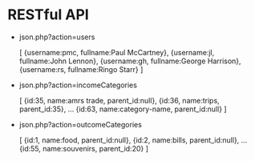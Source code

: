 RESTful API
===========

 * json.php?action=users

    [
        {username:pmc, fullname:Paul McCartney},
        {username:jl, fullname:John Lennon},
        {username:gh, fullname:George Harrison},
        {username:rs, fullname:Ringo Starr}
    ]

 * json.php?action=incomeCategories

    [
        {id:35, name:amrs trade, parent_id:null},
        {id:36, name:trips, parent_id:35},
        ...
        {id:63, name:category-name, parent_id:null}
    ]

 * json.php?action=outcomeCategories

    [
        {id:1, name:food, parent_id:null},
        {id:2, name:bills, parent_id:null},
        ...
        {id:55, name:souvenirs, parent_id:20}
    ]

